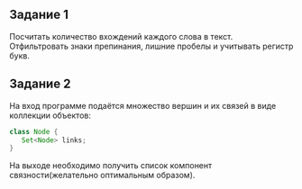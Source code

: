 ## Задание 1

Посчитать количество вхождений каждого слова в текст. Отфильтровать знаки препинания, лишние пробелы и учитывать регистр букв.

## Задание 2

На вход программе подаётся множество вершин и их связей в виде коллекции объектов:

```java
class Node {
   Set<Node> links;
}
```

На выходе необходимо получить список компонент связности(желательно оптимальным образом).
